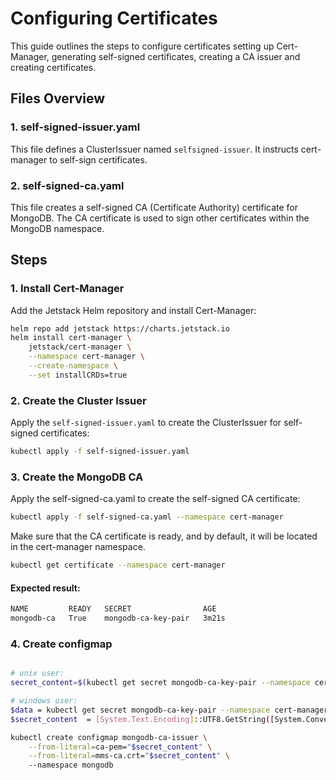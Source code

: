 # Configuring Certificates
This guide outlines the steps to configure certificates setting up Cert-Manager, generating self-signed certificates, creating a CA issuer and creating certificates.

## Files Overview

### 1. self-signed-issuer.yaml

This file defines a ClusterIssuer named `selfsigned-issuer`. It instructs cert-manager to self-sign certificates.

### 2. self-signed-ca.yaml

This file creates a self-signed CA (Certificate Authority) certificate for MongoDB. The CA certificate is used to sign other certificates within the MongoDB namespace.


## Steps

### 1. Install Cert-Manager

Add the Jetstack Helm repository and install Cert-Manager:

```sh
helm repo add jetstack https://charts.jetstack.io
helm install cert-manager \
    jetstack/cert-manager \
    --namespace cert-manager \
    --create-namespace \
    --set installCRDs=true
```

### 2. Create the Cluster Issuer
Apply the `self-signed-issuer.yaml` to create the ClusterIssuer for self-signed certificates:
```sh
kubectl apply -f self-signed-issuer.yaml
```

### 3. Create the MongoDB CA
Apply the self-signed-ca.yaml to create the self-signed CA certificate:
```sh
kubectl apply -f self-signed-ca.yaml --namespace cert-manager
```

Make sure that the CA certificate is ready, and by default, it will be located in the cert-manager namespace.
```sh
kubectl get certificate --namespace cert-manager
```

#### Expected result:
```sh
NAME         READY   SECRET                AGE
mongodb-ca   True    mongodb-ca-key-pair   3m21s
```

### 4. Create configmap
```sh

# unix user: 
secret_content=$(kubectl get secret mongodb-ca-key-pair --namespace cert-manager -o jsonpath='{.data.tls\.crt}' | base64 --decode)

# windows user: 
$data = kubectl get secret mongodb-ca-key-pair --namespace cert-manager  -o jsonpath='{.data.tls\.crt}'
$secret_content  = [System.Text.Encoding]::UTF8.GetString([System.Convert]::FromBase64String($data))

kubectl create configmap mongodb-ca-issuer \
    --from-literal=ca-pem="$secret_content" \
    --from-literal=mms-ca.crt="$secret_content" \ 
    --namespace mongodb
```